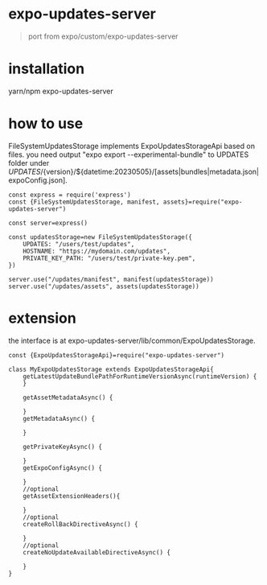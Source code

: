 expo-updates-server
===================
> port from expo/custom/expo-updates-server

installation
===========
yarn/npm expo-updates-server

how to use
==========
FileSystemUpdatesStorage implements ExpoUpdatesStorageApi based on files. 
you need output "expo export --experimental-bundle" to UPDATES folder under ${UPDATES}/${version}/${datetime:20230505}/[assets|bundles|metadata.json|expoConfig.json].
```
const express = require('express')
const {FileSystemUpdatesStorage, manifest, assets}=require("expo-updates-server")

const server=express()

const updatesStorage=new FileSystemUpdatesStorage({
    UPDATES: "/users/test/updates",
    HOSTNAME: "https://mydomain.com/updates",
    PRIVATE_KEY_PATH: "/users/test/private-key.pem",
})

server.use("/updates/manifest", manifest(updatesStorage))
server.use("/updates/assets", assets(updatesStorage))

```

extension
=========
the interface is at expo-updates-server/lib/common/ExpoUpdatesStorage.
```
const {ExpoUpdatesStorageApi}=require("expo-updates-server")

class MyExpoUpdatesStorage extends ExpoUpdatesStorageApi{
    getLatestUpdateBundlePathForRuntimeVersionAsync(runtimeVersion) {
	}

	getAssetMetadataAsync() {

	}
	getMetadataAsync() {

	}

	getPrivateKeyAsync() {

	}
	getExpoConfigAsync() {

	}
	//optional
	getAssetExtensionHeaders(){

	}
	//optional
	createRollBackDirectiveAsync() {

	}
	//optional
	createNoUpdateAvailableDirectiveAsync() {

	}
}
```

